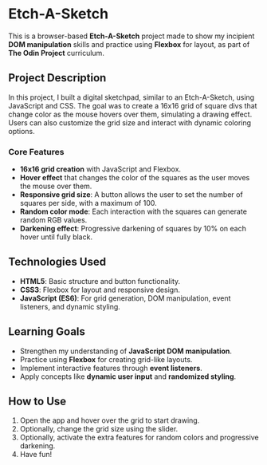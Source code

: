 # Etch-A-Sketch

This is a browser-based **Etch-A-Sketch** project made to show my incipient **DOM manipulation** skills and practice using **Flexbox** for layout, as part of **The Odin Project** curriculum.

## Project Description

In this project, I built a digital sketchpad, similar to an Etch-A-Sketch, using JavaScript and CSS. The goal was to create a 16x16 grid of square divs that change color as the mouse hovers over them, simulating a drawing effect. Users can also customize the grid size and interact with dynamic coloring options.

### Core Features
- **16x16 grid creation** with JavaScript and Flexbox.
- **Hover effect** that changes the color of the squares as the user moves the mouse over them.
- **Responsive grid size**: A button allows the user to set the number of squares per side, with a maximum of 100.
- **Random color mode**: Each interaction with the squares can generate random RGB values.
- **Darkening effect**: Progressive darkening of squares by 10% on each hover until fully black.

## Technologies Used
- **HTML5**: Basic structure and button functionality.
- **CSS3**: Flexbox for layout and responsive design.
- **JavaScript (ES6)**: For grid generation, DOM manipulation, event listeners, and dynamic styling.

## Learning Goals
- Strengthen my understanding of **JavaScript DOM manipulation**.
- Practice using **Flexbox** for creating grid-like layouts.
- Implement interactive features through **event listeners**.
- Apply concepts like **dynamic user input** and **randomized styling**.

## How to Use
1. Open the app and hover over the grid to start drawing.
2. Optionally, change the grid size using the slider.
3. Optionally, activate the extra features for random colors and progressive darkening.
4. Have fun!
